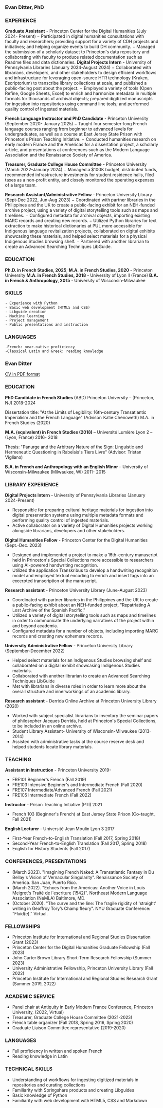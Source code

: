 ### Evan Ditter, PhD

### EXPERIENCE 

**Graduate Assistant** - Princeton Center for the Digital Humanities (July 2024- Present)
	− Participated in digital humanities consultations with faculty and researchers; providing support for a variety
of CDH projects and initiatives; and helping organize events to build DH community.
	− Managed the submission of a scholarly dataset to Princeton's data repository and collaborating with faculty
to produce related documentation such as Readme files and data dictionaries.
**Digital Projects Intern** - University of Pennsylvania Libraries (January 2024-August 2024)
	− Collaborated with librarians, developers, and other stakeholders to design efficient workflows and
infrastructure for leveraging open-source HTR technology (Kraken, Escriptorium) to transcribe library
collections at scale, and published a public-facing post about the project.
	− Employed a variety of tools (Open Refine, Google Sheets, Excel) to enrich and harmonize metadata in
multiple formats for thousands of archival objects; prepared digitized manuscripts for ingestion into
repositories using command line tools; and performed quality control of ingested materials.

**French Language Instructor and PhD Candidate** - Princeton University (September 2020- January 2025)
	− Taught four semester-long French language courses ranging from beginner to advanced levels for
undergraduates, as well as a course at East Jersey State Prison with Princeton's Prison Teaching Initiative.
	− Conducted humanities research on early modern France and the Americas for a dissertation project, a
scholarly article, and presentations at conferences such as the Modern Language Association and the
Renaissance Society of America.

**Treasurer, Graduate College House Committee** - Princeton University (March 2022-January 2024)
	− Managed a $100K budget, distributed funds, recommended infrastructure investments for student residence
halls, filed taxes as a non-profit entity, and closely monitored the operating expenses of a large team.

**Research Assistant/Administrative Fellow** - Princeton University Library (Sept-Dec 2022, Jun-Aug 2023)
	− Coordinated with partner libraries in the Philippines and the UK to create a public-facing exhibit for an
NEH-funded archive project, using a variety of digital storytelling tools such as maps and timelines.
	− Configured metadata for archival objects, importing existing MARC records and creating new records.
	− Utilized Python libraries for text extraction to make historical dictionaries at PUL more accessible for
Indigenous language revitalization projects, collaborated on digital exhibits showcasing these materials, and
helped select materials for a physical Indigenous Studies browsing shelf.
	− Partnered with another librarian to create an Advanced Searching Techniques LibGuide.

### EDUCATION
**Ph.D. in French Studies, 2025**; **M.A. in French Studies, 2020** - Princeton University 
**M.A. in French Studies, 2018** - University of Lyon II (France)
**B.A. in French & Anthropology, 2015** - University of Wisconsin-Milwaukee

### SKILLS
	- Experience with Python
	- Basic web development (HTML5 and CSS)
	- Libguide creation
	- Machine learning
	- Project management
	- Public presentations and instruction
  
### LANGUAGES
	-French: near-native proficiency
	-Classical Latin and Greek: reading knowledge






### Evan Ditter
[CV in PDF format](https://evandttr.github.io/folder/document.pdf)

### EDUCATION
					
**PhD Candidate in French Studies** (ABD) Princeton University – (Princeton, NJ)	2018-2024
<p>Dissertation title: "At the Limits of Legibility: 16th-century Transatlantic Imperialism and the French Language" (Advisor: Katie Chenoweth) 
M.A. in French Studies (2020)</p>

**M.A. (equivalent) in French Studies (2018)** – Université Lumière Lyon 2 – (Lyon, France)	2016- 2018
<p>Thesis: "Panurge and the Arbitrary Nature of the Sign: Linguistic and Hermeneutic Questioning in 	Rabelais's Tiers Livre" (Advisor: Tristan Vigliano)</p>

**B.A. in French and Anthropology with an English Minor** – University of Wisconsin-Milwaukee	(Milwaukee, WI) 2011- 2015

### LIBRARY EXPERIENCE 
**Digital Projects Intern** - University of Pennsylvania Libraries (January 2024-Present)
  - Responsible for preparing cultural heritage materials for ingestion into digital preservation systems using multiple metadata formats and performing quality control of ingested materials.
  - Active collaborator on a variety of Digital Humanities projects working alongside librarians, developers and other stakeholders. 

**Digital Humanities Fellow** - Princeton Center for the Digital Humanities (Sept.-Dec. 2023)
  - Designed and implemented a project to make a 16th-century manuscript held in Princeton's Special Collections more accessible to researchers using AI-powered handwriting recognition.
  - Utilized the application Transkribus to develop a handwriting recognition model and employed textual encoding to enrich and insert tags into an excerpted transcription of the manuscript. 

**Research assistant** - Princeton University Library (June-August 2023) 
  - Coordinated with partner libraries in the Philippines and the UK to create a public-facing exhibit about an NEH-funded project, "Repatriating A Lost Archive of the Spanish Pacific." 
  - Utilized a variety of digital storytelling tools such as maps and timelines in order to communicate the underlying narratives of the project within and beyond academia. 
  - Configured metadata for a number of objects, including importing MARC records and creating new ephemera records.

**University Administrative Fellow** - Princeton University Library (September-December 2022)
  - Helped select materials for an Indigenous Studies browsing shelf and collaborated on a digital exhibit showcasing Indigenous Studies materials. 
  - Collaborated with another librarian to create an Advanced Searching Techniques LibGuide
  - Met with librarians in diverse roles in order to learn more about the overall structure and innerworkings of an academic library.
    
**Research assistant** - Derrida Online Archive at Princeton University Library (2020)
  - Worked with subject specialist librarians to inventory the seminar papers of philosopher Jacques Derrida, held at Princeton's Special Collections, to be included in an online archive.
  - Student Library Assistant- University of Wisconsin-Milwaukee (2013-2014)
  - Assisted with administrative tasks at the course reserve desk and helped students locate library materials.
    
### TEACHING
**Assistant in Instruction** - Princeton University						2019-
  - FRE101 Beginner's French (Fall 2019) 
  - FRE103 Intensive Beginner's and Intermediate French (Fall 2020) 
  - FRE107 Intermediate/Advanced French (Fall 2021)
  - FRE105 Intermediate French (Fall 2022)  

**Instructor** - Prison Teaching Initiative (PTI) 							2021
  - French 103 (Beginner's French) at East Jersey State Prison (Co-taught, Fall 2021) 

**English Lecturer** - Université Jean Moulin Lyon 3 						2017
  - First-Year French-to-English Translation (Fall 2017, Spring 2018)
  - Second-Year French-to-English Translation (Fall 2017, Spring 2018) 
  - English for History Students (Fall 2017)
    
### CONFERENCES, PRESENTATIONS
  - (March 2023). "Imagining French Naked: A Transatlantic Fantasy in Du Bellay's Vision of Vernacular Singularity". Renaissance Society of America. San Juan, Puerto Rico. 
  - (March 2022). "Echoes from the Americas: Another Voice in Louis Meigret's Traité de l'escriture (1542)". Northeast Modern Language Association (NeMLA) Baltimore, MD.
  - (October 2020). "The curve and the line: The fragile rigidity of 'straight' writing in Geoffroy Tory’s Champ fleury". NYU Graduate Conference: “Fluid(e).” Virtual. 

### FELLOWSHIPS
 - Princeton Institute for International and Regional Studies Dissertation Grant (2023)
 - Princeton Center for the Digital Humanities Graduate Fellowship (Fall 2023) 
 - John Carter Brown Library Short-Term Research Fellowship (Summer 2023)
 - University Administrative Fellowship, Princeton University Library (Fall 2022)
 - Princeton Institute for International and Regional Studies Research Grant (Summer 2019, 2022)
   
### ACADEMIC SERVICE
 - Panel chair at Antiquity in Early Modern France Conference, Princeton University, (2022, Virtual)
 - Treasurer, Graduate College House Committee (2021-2023) 
 - French table organizer (Fall 2018, Spring 2019, Spring 2020) 
 - Graduate Liaison Committee representative (2019-2020)
   
### LANGUAGES 
 - Full proficiency in written and spoken French
 - Reading knowledge in Latin
   
### TECHNICAL SKILLS
 - Understanding of workflows for ingesting digitized materials in repositories and curating collections
 - Familiarity with Springshare products and creating Libguides 
 - Basic knowledge of Python
 - Familiarity with web development with HTML5, CSS and Markdown 

